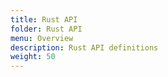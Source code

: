 ```yaml
---
title: Rust API
folder: Rust API
menu: Overview
description: Rust API definitions
weight: 50
---
```

